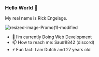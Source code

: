 ### Hello World 👋

My real name is Rick Engelage.


![resized-image-Promo(1)-modified](https://user-images.githubusercontent.com/87342682/187055617-946b5758-3147-40ec-9099-f12a7b00a874.png)


- 🌱 I’m currently Doing Web Development
- 📫 How to reach me: Sau#8842 (discord)
- ⚡ Fun fact: I am Dutch and 27 years old

